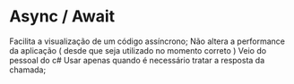 # Async / Await

Facilita a visualização de um código assíncrono;
Não altera a performance da aplicação ( desde que seja utilizado no momento correto )
Veio do pessoal do c#
Usar apenas quando é necessário tratar a resposta da chamada;